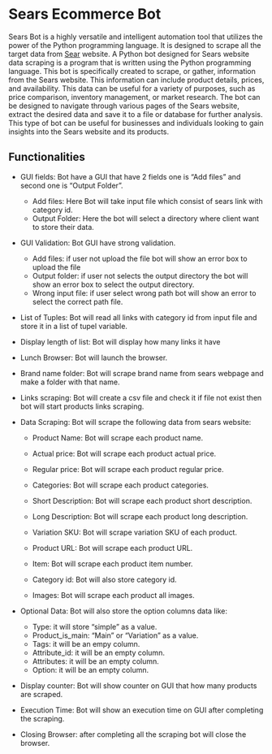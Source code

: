 
# Sears Ecommerce Bot

Sears Bot is a highly versatile and intelligent automation tool that utilizes the power of the Python programming language. It is designed to scrape all the target data from [Sear](https://www.sears.com/) website.
A Python bot designed for Sears website data scraping is a program that is written using the Python programming language. This bot is specifically created to scrape, or gather, information from the Sears website. This information can include product details, prices, and availability. This data can be useful for a variety of purposes, such as price comparison, inventory management, or market research. The bot can be designed to navigate through various pages of the Sears website, extract the desired data and save it to a file or database for further analysis. This type of bot can be useful for businesses and individuals looking to gain insights into the Sears website and its products.

## Functionalities

* GUI fields: Bot have a GUI that have 2 fields one is “Add files” and second one is “Output Folder”.

    * Add files: Here Bot will take input file which consist of sears link with category id.
    * Output Folder: Here the bot will select a directory where client want to store their data.

* GUI Validation: Bot GUI have strong validation.

    * Add files: if user not upload the file bot will show an error box to upload the file
    * Output folder: if user not selects the output directory the bot will show an error box to select the output directory.
    * Wrong input file: if user select wrong path bot will show an error to select the correct path file.

* List of Tuples: Bot will read all links with category id from input file and store it in a list of tupel variable.
* Display length of list: Bot will display how many links it have
* Lunch Browser:  Bot will launch the browser.
* Brand name folder: Bot will scrape brand name from sears webpage and make a folder with that name.
* Links scraping: Bot will create a csv file and check it if file not exist then bot will start products links scraping.
* Data Scraping: Bot will scrape the following data from sears website:

    * Product Name: Bot will scrape each product name.
    * Actual price: Bot will scrape each product actual price.
    * Regular price: Bot will scrape each product regular price.
    * Categories: Bot will scrape each product categories.
    * Short Description: Bot will scrape each product short description.

    * Long Description: Bot will scrape each product long description.
    * Variation SKU: Bot will scrape variation SKU of each product.
    * Product URL: Bot will scrape each product URL.
    * Item: Bot will scrape each product item number.
    * Category id: Bot will also store category id.
    * Images: Bot will scrape each product all images.

* Optional Data:  Bot will also store the option columns data like:

    * Type: it will store “simple” as a value.
    * Product_is_main: “Main” or “Variation” as a value.
    * Tags: it will be an empy column.
    * Attribute_id: it will be an empty column.
    * Attributes: it will be an empty column.
    * Option: it will be an empty column.

* Display counter: Bot will show counter on GUI that how many products are scraped.
* Execution Time: Bot will show an execution time on GUI after completing the scraping.
* Closing Browser: after completing all the scraping bot will close the browser.



